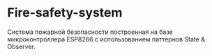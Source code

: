 # Fire-safety-system
  Система пожарной безопасности построенная на базе микроконтроллера ESP8266 с использованием паттернов State & Observer.
  
